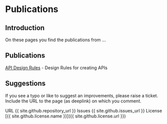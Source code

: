# Publications

## Introduction

On these pages you find the publications from ... 

## Publications

[API Design Rules](api-design-rules/) - Design Rules for creating APIs

## Suggestions

If you see a typo or like to suggest an improvements, please raise a ticket. Include the URL to the page (as deeplink) on which you comment.
 
URL {{ site.github.repository_url }}
Issues {{ site.github.issues_url }}
License [{{ site.github.license.name }}]({{ site.github.license.url }})